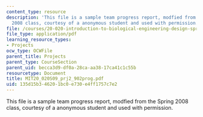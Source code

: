 ```yaml
---
content_type: resource
description: 'This file is a sample team progress report, modfied from the Spring
  2008 class, courtesy of a anonymous student and used with permission. '
file: /courses/20-020-introduction-to-biological-engineering-design-spring-2009/135d15b346201bc0e730e4ff1757c7e2_MIT20_020S09_prj2_902prog.pdf
file_type: application/pdf
learning_resource_types:
- Projects
ocw_type: OCWFile
parent_title: Projects
parent_type: CourseSection
parent_uid: becca3d9-df0a-28ca-aa38-17ca41c1c55b
resourcetype: Document
title: MIT20_020S09_prj2_902prog.pdf
uid: 135d15b3-4620-1bc0-e730-e4ff1757c7e2
---
```

This file is a sample team progress report, modfied from the Spring 2008 class, courtesy of a anonymous student and used with permission. 

